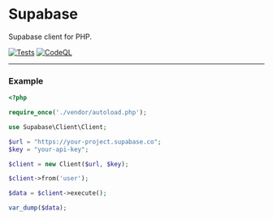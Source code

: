 # Supabase
Supabase client for PHP.

[![Tests](https://github.com/codebysushil/Supabase/actions/workflows/tests.yml/badge.svg)](https://github.com/codebysushil/Supabase/actions/workflows/tests.yml)
[![CodeQL](https://github.com/codebysushil/Supabase/actions/workflows/github-code-scanning/codeql/badge.svg)](https://github.com/codebysushil/Supabase/actions/workflows/github-code-scanning/codeql)

---

### Example

```php
<?php

require_once('./vendor/autoload.php');

use Supabase\Client\Client;

$url = "https://your-project.supabase.co";
$key = "your-api-key";

$client = new Client($url, $key);

$client->from('user');

$data = $client->execute();

var_dump($data);

```
